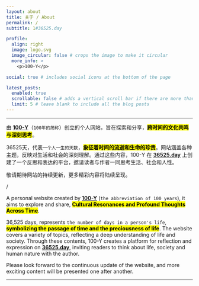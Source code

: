 ```yaml
---
layout: about
title: 关于 / About
permalink: /
subtitle: 1#36525.day

profile:
  align: right
  image: logo.svg
  image_circular: false # crops the image to make it circular
  more_info: >
    <p>100-Y</p>

social: true # includes social icons at the bottom of the page

latest_posts:
  enabled: true
  scrollable: false # adds a vertical scroll bar if there are more than 3 new posts items
  limit: 5 # leave blank to include all the blog posts
---
```


---

由 **<a href='/'>100-Y</a>**（`100年的简称`）创立的个人网站，旨在探索和分享，**<mark>跨时间的文化共鸣与深刻思考</mark>**。

36525天，代表`一个人一生的天数`，**<mark>象征着时间的流逝和生命的珍贵</mark>**。网站涵盖各种主题，反映对生活和社会的深刻理解。通过这些内容，100-Y 在 **<a href='/'>36525.day</a>** 上创建了一个反思和表达的平台，邀请读者与作者一同思考生活、社会和人性。

敬请期待网站的持续更新，更多精彩内容将陆续呈现。

/

A personal website created by **<a href='/'>100-Y</a>** (`the abbreviation of 100 years`), it aims to explore and share, **<mark>Cultural Resonances and Profound Thoughts Across Time</mark>**.

36,525 days, represents `the number of days in a person's life`, **<mark>symbolizing the passage of time and the preciousness of life</mark>**. The website covers a variety of topics, reflecting a deep understanding of life and society. Through these contents, 100-Y creates a platform for reflection and expression on **<a href='/'>36525.day</a>**, inviting readers to think about life, society and human nature with the author.

Please look forward to the continuous update of the website, and more exciting content will be presented one after another.

---
